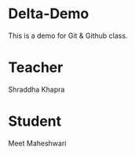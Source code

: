 # Delta-Demo
This is a demo for Git &amp; Github class.

# Teacher
Shraddha Khapra

# Student
Meet Maheshwari